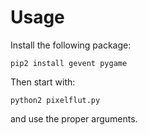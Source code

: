 # Usage
Install the following package:
```
pip2 install gevent pygame
```

Then start with:
```
python2 pixelflut.py
```
and use the proper arguments.
